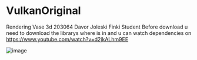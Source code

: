 # VulkanOriginal
Rendering Vase 3d 203064 Davor Joleski Finki Student
Before  download u need to download the librarys where is  in <Library>
and u can watch dependencies on https://www.youtube.com/watch?v=d2jkALhm9EE

![image](https://user-images.githubusercontent.com/82174803/218342863-5dad995f-bbaf-49fd-999a-547c44a2a737.png)
